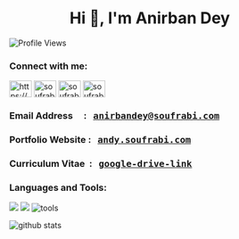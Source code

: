 <h1 align="center">Hi 👋, I'm Anirban Dey</h1>

<p align="left"> <img src="https://komarev.com/ghpvc/?username=soufrabi&label=Profile%20views&color=0e75b6&style=flat" alt="Profile Views" /> </p>


<h3 align="left">Connect with me:</h3>
<p align="left">
<a href="https://linkedin.com/in/https://www.linkedin.com/in/anirbandey1/" target="blank"><img align="center" src="https://raw.githubusercontent.com/rahuldkjain/github-profile-readme-generator/master/src/images/icons/Social/linked-in-alt.svg" alt="https://www.linkedin.com/in/anirbandey1/" height="30" width="40" /></a>
<a href="https://codeforces.com/profile/soufrabi" target="blank"><img align="center" src="https://raw.githubusercontent.com/rahuldkjain/github-profile-readme-generator/master/src/images/icons/Social/codeforces.svg" alt="soufrabi" height="30" width="40" /></a>
<a href="https://www.leetcode.com/soufrabi" target="blank"><img align="center" src="https://raw.githubusercontent.com/rahuldkjain/github-profile-readme-generator/master/src/images/icons/Social/leet-code.svg" alt="soufrabi" height="30" width="40" /></a>
<a href="https://geeksforgeeks.org/user/soufrabi" target="blank"><img align="center" src="https://raw.githubusercontent.com/rahuldkjain/github-profile-readme-generator/master/src/images/icons/Social/geeks-for-geeks.svg" alt="soufrabi" height="30" width="40" /></a>
</p>
<h3 align="left"> Email Address &nbsp
&nbsp&nbsp: &nbsp <span style="font-family:monospace;" > <a href="mailto:anirbandey@soufrabi.com" target="blank">anirbandey@soufrabi.com</a> </span> </h3>
<h3 align="left"> Portfolio Website : &nbsp <span style="font-family:monospace;" > <a href="https://andy.soufrabi.com" target="blank">andy.soufrabi.com</a> </span> </h3>
<h3 align="left"> Curriculum Vitae &nbsp: &nbsp <span style="font-family:monospace;" > <a href="https://drive.google.com/file/d/1pB-GzhBWMxZKjzoJ6vegkLhGcQDj5Amq/view?usp=drive_link" target="blank">google-drive-link</a> </span> </h3>



### Languages and Tools:

<img src="https://skillicons.dev/icons?i=html,css,js,react,mysql,mongodb" />
<img src="https://skillicons.dev/icons?i=cpp,c,python,latex,java,kotlin" />
<img src="https://skillicons.dev/icons?i=git,github,linux,docker,neovim,vim,vscode,androidstudio" alt="tools" />

<br />

<p style="width: 100%; display: block;"><img src="https://github-readme-stats.vercel.app/api?username=soufrabi&show_icons=true&locale=en" alt="github stats" /></p>
